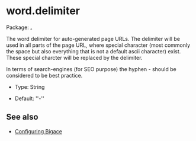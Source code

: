# word.delimiter

Package: **[.](.)**

The word delimiter for auto-generated page URLs. The delimiter will be used in all parts of the page URL, where special character (most commonly the space but also everything that is not a default ascii character) exist. These special charcter will be replaced by the delimiter. 

In terms of search-engines (for SEO purpose) the hyphen - should be considered to be best practice.


*  Type: String 

*  Default: ''-''

## See also


*  [Configuring Bigace](manual/configurations)


